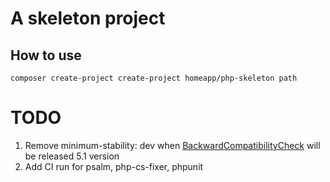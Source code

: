 # A skeleton project
## How to use
`composer create-project create-project homeapp/php-skeleton path`

# TODO
1. Remove minimum-stability: dev when [BackwardCompatibilityCheck](https://github.com/Roave/BackwardCompatibilityCheck) will be released 5.1 version
1. Add CI run for psalm, php-cs-fixer, phpunit
